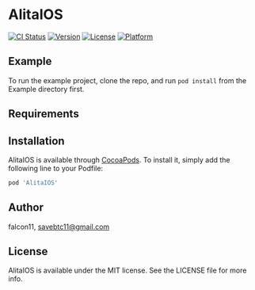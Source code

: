 # AlitaIOS

[![CI Status](https://img.shields.io/travis/falcon11/AlitaIOS.svg?style=flat)](https://travis-ci.org/falcon11/AlitaIOS)
[![Version](https://img.shields.io/cocoapods/v/AlitaIOS.svg?style=flat)](https://cocoapods.org/pods/AlitaIOS)
[![License](https://img.shields.io/cocoapods/l/AlitaIOS.svg?style=flat)](https://cocoapods.org/pods/AlitaIOS)
[![Platform](https://img.shields.io/cocoapods/p/AlitaIOS.svg?style=flat)](https://cocoapods.org/pods/AlitaIOS)

## Example

To run the example project, clone the repo, and run `pod install` from the Example directory first.

## Requirements

## Installation

AlitaIOS is available through [CocoaPods](https://cocoapods.org). To install
it, simply add the following line to your Podfile:

```ruby
pod 'AlitaIOS'
```

## Author

falcon11, savebtc11@gmail.com

## License

AlitaIOS is available under the MIT license. See the LICENSE file for more info.
